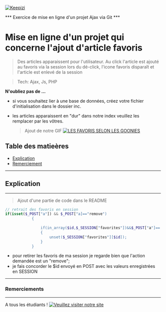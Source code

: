 <a href="www.keepizi.com"><img src="https://www.keepizi.com/wp-content/uploads/2018/08/Logo-Keepizi_violet_retina.png" title="Keepizi" alt="Keepizi"></a>

*** Exercice de mise en ligne d'un projet Ajax via Git ***

# Mise en ligne d'un projet qui concerne l'ajout d'article favoris 
> Des articles apparaissent pour l'utilisateur. Au click l'article est ajouté au favoris via la session lors du dé-click, l'icone favoris disparaît et l'article est enlevé de la session

> Tech: Ajax, Js, PHP

**N'oubliez pas de ...**
- si vous souhaitez lier à une base de données, créez votre fichier d'initialisation dans le dossier inc.
- les articles apparaissent en "dur" dans notre index veuillez les remplacer par les vôtres.

    > Ajout de notre GIF [![LES FAVORIS SELON LES GOONIES](https://media.giphy.com/media/GHcm2aWIczatG/giphy.gif)]()

## Table des matieères

- [Explication](#explication)
- [Remerciement](#remerciements)

---
## Explication
---
> Ajout d'une partie de code dans le README
```PHP
// retrait des favoris en session
if(isset($_POST["a"]) && $_POST["a]=="remove")
            {
                
                if(in_array($id,$_SESSION["favorites"])&&$_POST["a"]== "remove")
                {
                    unset($_SESSION["favorites"][$id]);
                }
            }


```

- pour retirer les favoris de ma session je regarde bien que l'action demandée est un "remove";
- je fais concorder le $id envoyé en POST avec les valeurs enregistrées en SESSION

---
### Remerciements
---

A tous les étudiants !
[![Veuillez visiter notre site](https://media.giphy.com/media/13OyGVcay7aWUE/giphy.gif)](https://www.keepizi.com)